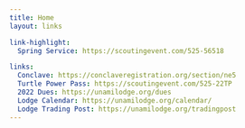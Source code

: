 ```yaml
---
title: Home
layout: links

link-highlight:
  Spring Service: https://scoutingevent.com/525-56518

links:
  Conclave: https://conclaveregistration.org/section/ne5
  Turtle Power Pass: https://scoutingevent.com/525-22TP
  2022 Dues: https://unamilodge.org/dues
  Lodge Calendar: https://unamilodge.org/calendar/
  Lodge Trading Post: https://unamilodge.org/tradingpost
---
```

